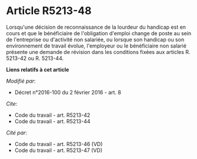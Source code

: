 # Article R5213-48

Lorsqu'une décision de reconnaissance de la lourdeur du handicap est en cours et que le bénéficiaire de l'obligation d'emploi
change de poste au sein de l'entreprise ou d'activité non salariée, ou lorsque son handicap ou son environnement de travail
évolue, l'employeur ou le bénéficiaire non salarié présente une demande de révision dans les conditions fixées aux articles
R. 5213-42 ou R. 5213-44.

**Liens relatifs à cet article**

_Modifié par_:

  - Décret n°2016-100 du 2 février 2016 - art. 8

_Cite_:

  - Code du travail - art. R5213-42
  - Code du travail - art. R5213-44

_Cité par_:

  - Code du travail - art. R5213-46 (VD)
  - Code du travail - art. R5213-47 (VD)
